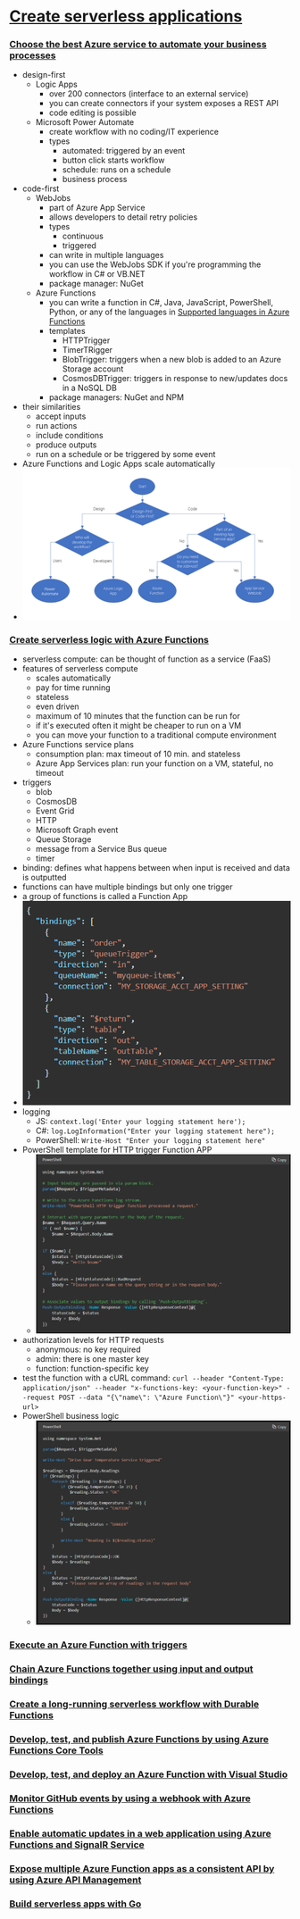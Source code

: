 # [Create serverless applications](https://docs.microsoft.com/en-us/learn/paths/create-serverless-applications/)

### [Choose the best Azure service to automate your business processes](https://docs.microsoft.com/en-us/learn/modules/choose-azure-service-to-integrate-and-automate-business-processes/)
- design-first
    - Logic Apps
        - over 200 connectors (interface to an external service)
        - you can create connectors if your system exposes a REST API
        - code editing is possible
    - Microsoft Power Automate
        - create workflow with no coding/IT experience
        - types
            - automated: triggered by an event
            - button click starts workflow
            - schedule: runs on a schedule
            - business process
- code-first
    - WebJobs
        - part of Azure App Service
        - allows developers to detail retry policies
        - types
            - continuous
            - triggered
        - can write in multiple languages
        - you can use the WebJobs SDK if you're programming the workflow in C# or VB.NET
        - package manager: NuGet
    - Azure Functions
        - you can write a function in C#, Java, JavaScript, PowerShell, Python, or any of the languages in [Supported languages in Azure Functions](https://docs.microsoft.com/en-us/azure/azure-functions/supported-languages)
        - templates
            - HTTPTrigger
            - TimerTRigger
            - BlobTrigger: triggers when a new blob is added to an Azure Storage account
            - CosmosDBTrigger: triggers in response to new/updates docs in a NoSQL DB
        - package managers: NuGet and NPM
- their similarities
    - accept inputs
    - run actions
    - include conditions
    - produce outputs
    - run on a schedule or be triggered by some event
- Azure Functions and Logic Apps scale automatically
- ![choice flow diagram](choice-flow-diagram.png)

### [Create serverless logic with Azure Functions](https://docs.microsoft.com/en-us/learn/modules/create-serverless-logic-with-azure-functions/)
- serverless compute: can be thought of function as a service (FaaS)
- features of serverless compute
    - scales automatically
    - pay for time running
    - stateless
    - even driven
    - maximum of 10 minutes that the function can be run for
    - if it's executed often it might be cheaper to run on a VM
    - you can move your function to a traditional compute environment
- Azure Functions service plans
    - consumption plan: max timeout of 10 min. and stateless
    - Azure App Services plan: run your function on a VM, stateful, no timeout
- triggers
    - blob
    - CosmosDB
    - Event Grid
    - HTTP
    - Microsoft Graph event
    - Queue Storage
    - message from a Service Bus queue
    - timer
- binding: defines what happens between when input is received and data is outputted
- functions can have multiple bindings but only one trigger
- a group of functions is called a Function App
- ![function.json](functionjson.png)
- logging
    - JS: `context.log('Enter your logging statement here');`
    - C#: `log.LogInformation("Enter your logging statement here");`
    - PowerShell: `Write-Host "Enter your logging statement here"`
- PowerShell template for HTTP trigger Function APP
    - ![powershell template](powershelltemplate.png)
- authorization levels for HTTP requests
    - anonymous: no key required
    - admin: there is one master key
    - function: function-specific key
- test the function with a cURL command: `curl --header "Content-Type: application/json" --header "x-functions-key: <your-function-key>" --request POST --data "{\"name\": \"Azure Function\"}" <your-https-url>`
- PowerShell business logic
    - ![powershell function](powershellfunction.png)

### [Execute an Azure Function with triggers](https://docs.microsoft.com/en-us/learn/modules/execute-azure-function-with-triggers/)

### [Chain Azure Functions together using input and output bindings](https://docs.microsoft.com/en-us/learn/modules/chain-azure-functions-data-using-bindings/)

### [Create a long-running serverless workflow with Durable Functions](https://docs.microsoft.com/en-us/learn/modules/create-long-running-serverless-workflow-with-durable-functions/)

### [Develop, test, and publish Azure Functions by using Azure Functions Core Tools](https://docs.microsoft.com/en-us/learn/modules/develop-test-deploy-azure-functions-with-core-tools/)

### [Develop, test, and deploy an Azure Function with Visual Studio](https://docs.microsoft.com/en-us/learn/modules/develop-test-deploy-azure-functions-with-visual-studio/)

### [Monitor GitHub events by using a webhook with Azure Functions](https://docs.microsoft.com/en-us/learn/modules/monitor-github-events-with-a-function-triggered-by-a-webhook/)

### [Enable automatic updates in a web application using Azure Functions and SignalR Service](https://docs.microsoft.com/en-us/learn/modules/automatic-update-of-a-webapp-using-azure-functions-and-signalr/)

### [Expose multiple Azure Function apps as a consistent API by using Azure API Management](https://docs.microsoft.com/en-us/learn/modules/build-serverless-api-with-functions-api-management/)

### [Build serverless apps with Go](https://docs.microsoft.com/en-us/learn/modules/serverless-go/)
